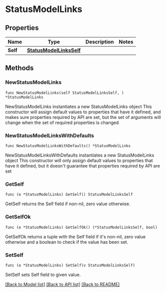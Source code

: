 # StatusModelLinks

## Properties

Name | Type | Description | Notes
------------ | ------------- | ------------- | -------------
**Self** | [**StatusModelLinksSelf**](StatusModelLinksSelf.md) |  | 

## Methods

### NewStatusModelLinks

`func NewStatusModelLinks(self StatusModelLinksSelf, ) *StatusModelLinks`

NewStatusModelLinks instantiates a new StatusModelLinks object
This constructor will assign default values to properties that have it defined,
and makes sure properties required by API are set, but the set of arguments
will change when the set of required properties is changed

### NewStatusModelLinksWithDefaults

`func NewStatusModelLinksWithDefaults() *StatusModelLinks`

NewStatusModelLinksWithDefaults instantiates a new StatusModelLinks object
This constructor will only assign default values to properties that have it defined,
but it doesn't guarantee that properties required by API are set

### GetSelf

`func (o *StatusModelLinks) GetSelf() StatusModelLinksSelf`

GetSelf returns the Self field if non-nil, zero value otherwise.

### GetSelfOk

`func (o *StatusModelLinks) GetSelfOk() (*StatusModelLinksSelf, bool)`

GetSelfOk returns a tuple with the Self field if it's non-nil, zero value otherwise
and a boolean to check if the value has been set.

### SetSelf

`func (o *StatusModelLinks) SetSelf(v StatusModelLinksSelf)`

SetSelf sets Self field to given value.



[[Back to Model list]](../README.md#documentation-for-models) [[Back to API list]](../README.md#documentation-for-api-endpoints) [[Back to README]](../README.md)


